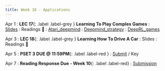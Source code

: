 ```yaml
---
title: Week 10 - Applications
---
```


Apr 1
: **LEC 17**{: .label .label-grey } **Learning To Play Complex Games**
  : [Slides](https://canvas.harvard.edu/files/19814203/download?download_frd=1)
: Readings 📖
: [Atari_deepmind](https://canvas.harvard.edu/files/19810401/download?download_frd=1)
: [Deepmind_strategy](https://canvas.harvard.edu/files/19810406/download?download_frd=1)
: [DeepRL_games](https://canvas.harvard.edu/files/19810407/download?download_frd=1)

Apr 3
: **LEC 18**{: .label .label-grey } **Learning How To Drive A Car**
  : Slides
: Readings 📖

Apr 5
: **PSET 3 DUE @ 11:59PM**{: .label .label-red }
  : [Submit](https://canvas.harvard.edu/courses/129605/assignments/794051) / Key

Apr 7
  : **Reading Response Due - Week 10**{: .label .label-red}
    : [Submission](https://canvas.harvard.edu/courses/129605/assignments/794079)
